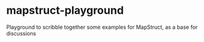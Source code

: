mapstruct-playground
====================

Playground to scribble together some examples for MapStruct, as a base for discussions
